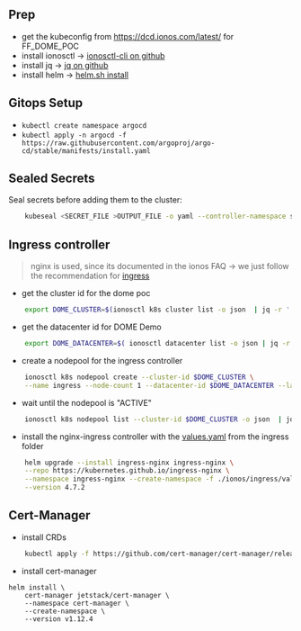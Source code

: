 
## Prep

- get the kubeconfig from https://dcd.ionos.com/latest/ for FF_DOME_POC
- install ionosctl -> [ionosctl-cli on github](https://github.com/ionos-cloud/ionosctl)
- install jq ->  [jq on github](https://jqlang.github.io/jq/download/)
- install helm -> [helm.sh install](https://helm.sh/docs/intro/install/)

## Gitops Setup

- ```kubectl create namespace argocd```
- ```kubectl apply -n argocd -f https://raw.githubusercontent.com/argoproj/argo-cd/stable/manifests/install.yaml```

## Sealed Secrets

Seal secrets before adding them to the cluster:
```bash
    kubeseal <SECRET_FILE >OUTPUT_FILE -o yaml --controller-namespace sealed-secrets  --controller-name sealed-secrets 
```


## Ingress controller

> nginx is used, since its documented in the ionos FAQ -> we just follow the recommendation for [ingress](https://docs.ionos.com/cloud/managed-services/managed-kubernetes/ingress-preserve-source-ip)

- get the cluster id for the dome poc
```bash
    export DOME_CLUSTER=$(ionosctl k8s cluster list -o json  | jq -r '.items[] | select(.properties.name =="FF_DOME_POC").id') 
```
- get the datacenter id for DOME Demo 
```bash
    export DOME_DATACENTER=$( ionosctl datacenter list -o json | jq -r '.items[] | select(.properties.name =="FF DOME Demo").id')
```
- create a nodepool for the ingress controller
```bash
    ionosctl k8s nodepool create --cluster-id $DOME_CLUSTER \
    --name ingress --node-count 1 --datacenter-id $DOME_DATACENTER --labels nodepool=ingress --cpu-family "INTEL_SKYLAKE"
```
- wait until the nodepool is "ACTIVE"
```bash
    ionosctl k8s nodepool list --cluster-id $DOME_CLUSTER -o json  | jq '.items[] | select(.properties.name=="ingress").metadata.state'
```
- install the nginx-ingress controller with the [values.yaml](./ionos/ingress/values.yaml) from the ingress folder
```bash
    helm upgrade --install ingress-nginx ingress-nginx \
    --repo https://kubernetes.github.io/ingress-nginx \
    --namespace ingress-nginx --create-namespace -f ./ionos/ingress/values.yaml \
    --version 4.7.2
```

## Cert-Manager

- install CRDs
```bash
    kubectl apply -f https://github.com/cert-manager/cert-manager/releases/download/v1.12.4/cert-manager.crds.yaml
```

- install cert-manager 
```
helm install \
    cert-manager jetstack/cert-manager \
    --namespace cert-manager \
    --create-namespace \
    --version v1.12.4
```